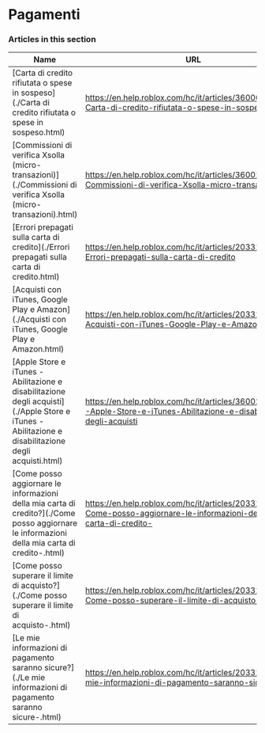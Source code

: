 # Pagamenti  
### Articles in this section
Name|URL
-|-
[Carta di credito rifiutata o spese in sospeso](./Carta di credito rifiutata o spese in sospeso.html) |https://en.help.roblox.com/hc/it/articles/360000359923-Carta-di-credito-rifiutata-o-spese-in-sospeso
[Commissioni di verifica Xsolla (micro-transazioni)](./Commissioni di verifica Xsolla (micro-transazioni).html) |https://en.help.roblox.com/hc/it/articles/360016750311-Commissioni-di-verifica-Xsolla-micro-transazioni-
[Errori prepagati sulla carta di credito](./Errori prepagati sulla carta di credito.html) |https://en.help.roblox.com/hc/it/articles/203312680-Errori-prepagati-sulla-carta-di-credito
[Acquisti con iTunes, Google Play e Amazon](./Acquisti con iTunes, Google Play e Amazon.html) |https://en.help.roblox.com/hc/it/articles/203312760-Acquisti-con-iTunes-Google-Play-e-Amazon
[Apple Store e iTunes - Abilitazione e disabilitazione degli acquisti](./Apple Store e iTunes - Abilitazione e disabilitazione degli acquisti.html) |https://en.help.roblox.com/hc/it/articles/360029554512--Apple-Store-e-iTunes-Abilitazione-e-disabilitazione-degli-acquisti
[Come posso aggiornare le informazioni della mia carta di credito?](./Come posso aggiornare le informazioni della mia carta di credito-.html) |https://en.help.roblox.com/hc/it/articles/203312560-Come-posso-aggiornare-le-informazioni-della-mia-carta-di-credito-
[Come posso superare il limite di acquisto?](./Come posso superare il limite di acquisto-.html) |https://en.help.roblox.com/hc/it/articles/203312670-Come-posso-superare-il-limite-di-acquisto-
[Le mie informazioni di pagamento saranno sicure?](./Le mie informazioni di pagamento saranno sicure-.html) |https://en.help.roblox.com/hc/it/articles/203312590-Le-mie-informazioni-di-pagamento-saranno-sicure-